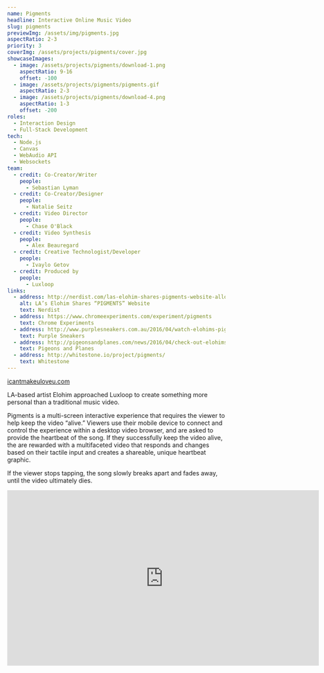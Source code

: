 ```yaml
---
name: Pigments
headline: Interactive Online Music Video
slug: pigments
previewImg: /assets/img/pigments.jpg
aspectRatio: 2-3
priority: 3
coverImg: /assets/projects/pigments/cover.jpg
showcaseImages:
  - image: /assets/projects/pigments/download-1.png
    aspectRatio: 9-16
    offset: -100
  - image: /assets/projects/pigments/pigments.gif
    aspectRatio: 2-3
  - image: /assets/projects/pigments/download-4.png
    aspectRatio: 1-3
    offset: -200
roles:
  - Interaction Design
  - Full-Stack Development
tech:
  - Node.js
  - Canvas
  - WebAudio API
  - Websockets
team:
  - credit: Co-Creator/Writer
    people:
      - Sebastian Lyman
  - credit: Co-Creator/Designer
    people:
      - Natalie Seitz
  - credit: Video Director
    people:
      - Chase O'Black
  - credit: Video Synthesis
    people:
      - Alex Beauregard
  - credit: Creative Technologist/Developer
    people:
      - Ivaylo Getov
  - credit: Produced by
    people:
      - Luxloop
links:
  - address: http://nerdist.com/las-elohim-shares-pigments-website-allows-users-to-control-her-heartbeat-premiere/
    alt: LA’s Elohim Shares “PIGMENTS” Website
    text: Nerdist
  - address: https://www.chromeexperiments.com/experiment/pigments
    text: Chrome Experiments
  - address: http://www.purplesneakers.com.au/2016/04/watch-elohims-pigments/
    text: Purple Sneakers
  - address: http://pigeonsandplanes.com/news/2016/04/check-out-elohims-interactive-new-video-for-pigments
    text: Pigeons and Planes
  - address: http://whitestone.io/project/pigments/
    text: Whitestone
---
```


<p>
    <a href="http://icantmakeuloveu.com/" class="linkAnim bolder" target="_blank">icantmakeuloveu.com</a>
</p>

<p>
  LA-based artist Elohim approached Luxloop to create something more personal than a traditional music video.
</p>

<p>
  Pigments is a multi-screen interactive experience that requires the viewer to help keep the video “alive.” Viewers use their mobile device to connect and control the experience within a desktop video browser, and are asked to provide the heartbeat of the song. If they successfully keep the video alive, the are rewarded with a multifaceted video that responds and changes based on their tactile input and creates a shareable, unique heartbeat graphic.
</p>

<p>
  If the viewer stops tapping, the song slowly breaks apart and fades away, until the video ultimately dies.
</p>

<div class="fitVid">
  <iframe src="http://player.vimeo.com/video/198270687?title=0&amp;byline=0&amp;portrait=0&amp;color=ffffff" width="720" height="405" frameborder="0" webkitallowfullscreen mozallowfullscreen allowfullscreen></iframe>
</div>
